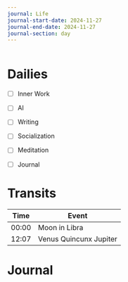 ```yaml
---
journal: Life
journal-start-date: 2024-11-27
journal-end-date: 2024-11-27
journal-section: day
---
```


```calendar-nav
```

# Dailies

- [ ] Inner Work
- [ ] AI
- [ ] Writing
- [ ] Socialization
- [ ] Meditation
- [ ] Journal


# Transits
| Time | Event |
|------|-------|
| 00:00 | Moon in Libra |
| 12:07 | Venus Quincunx Jupiter |


# Journal



